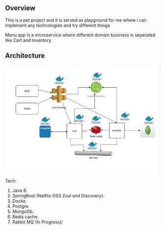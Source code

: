 <h2>Overview</h2>
<p>This is a pet project and it is served as playground for me where i can implement any technologies and try different things</p>

<p>Menu app is a microservice where different domain business is seperated like Cart and Inventory.</p>


<h2>Architecture</h2>

![alt text](https://github.com/eallanjoseph123/menu-app-microservice/blob/master/docs/app2.png?raw=true)

Tech:

1. Java 8.
2. SpringBoot (Netflix OSS Zuul and Discovery).
3. Docke.
4. Postgre.
5. MongoDb.
6. Redis cache.
7. Rabbit MQ (In Progress)/
